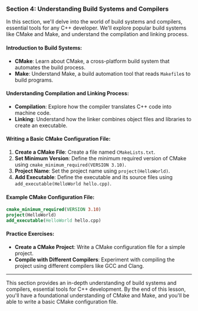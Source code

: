 ### Section 4: Understanding Build Systems and Compilers

In this section, we'll delve into the world of build systems and compilers, essential tools for any C++ developer. We'll explore popular build systems like CMake and Make, and understand the compilation and linking process.

#### Introduction to Build Systems:
- **CMake**: Learn about CMake, a cross-platform build system that automates the build process.
- **Make**: Understand Make, a build automation tool that reads `Makefile`s to build programs.

#### Understanding Compilation and Linking Process:
- **Compilation**: Explore how the compiler translates C++ code into machine code.
- **Linking**: Understand how the linker combines object files and libraries to create an executable.

#### Writing a Basic CMake Configuration File:
1. **Create a CMake File**: Create a file named `CMakeLists.txt`.
2. **Set Minimum Version**: Define the minimum required version of CMake using `cmake_minimum_required(VERSION 3.10)`.
3. **Project Name**: Set the project name using `project(HelloWorld)`.
4. **Add Executable**: Define the executable and its source files using `add_executable(HelloWorld hello.cpp)`.

#### Example CMake Configuration File:
```cmake
cmake_minimum_required(VERSION 3.10)
project(HelloWorld)
add_executable(HelloWorld hello.cpp)
```

#### Practice Exercises:
- **Create a CMake Project**: Write a CMake configuration file for a simple project.
- **Compile with Different Compilers**: Experiment with compiling the project using different compilers like GCC and Clang.

---

This section provides an in-depth understanding of build systems and compilers, essential tools for C++ development. By the end of this lesson, you'll have a foundational understanding of CMake and Make, and you'll be able to write a basic CMake configuration file.
